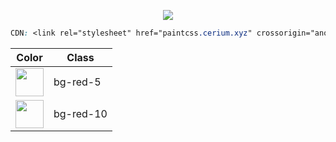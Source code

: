 
<p align="center"> <img src="https://i.imgur.com/caJNU2a.png"> </p>

```css
CDN: <link rel="stylesheet" href="paintcss.cerium.xyz" crossorigin="anonymous" />
```
| Color                                                               | Class         |
| ---                                                                 | ---           |
| <img width="45" src="https://i.imgur.com/lNmjlgw.png">      | bg-red-5      |
| <img width="45" src="https://i.imgur.com/lNmjlgw.png">      | bg-red-10     |
